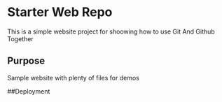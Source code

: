 # Starter Web Repo

This is a simple website project for shoowing how to use Git And Github Together
## Purpose

Sample website with plenty of files for demos

##Deployment